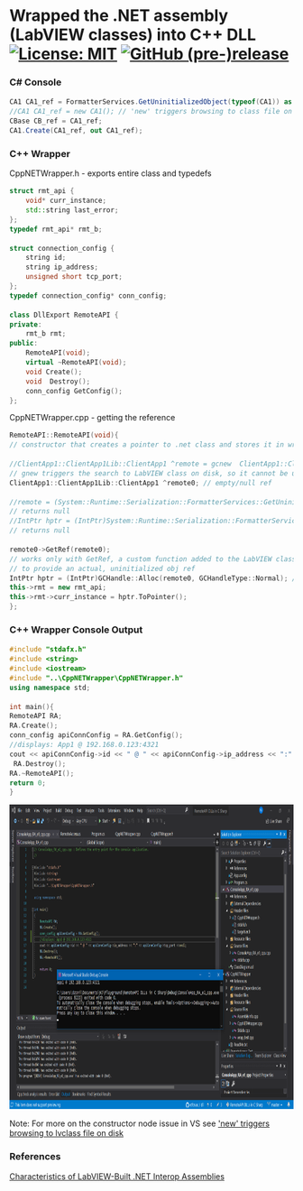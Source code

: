 # Wrapped the .NET assembly (LabVIEW classes) into C++ DLL [![License: MIT](https://img.shields.io/badge/License-MIT-blue.svg)](https://github.com/etfovac/dll/blob/master/LICENSE.md) [![GitHub (pre-)release](https://img.shields.io/badge/releases--yellow.svg)](https://github.com/etfovac/dll/releases)

### C# Console  
``` cs
CA1 CA1_ref = FormatterServices.GetUninitializedObject(typeof(CA1)) as CA1;
//CA1 CA1_ref = new CA1(); // 'new' triggers browsing to class file on disk
CBase CB_ref = CA1_ref;
CA1.Create(CA1_ref, out CA1_ref); 
``` 
### C++ Wrapper
CppNETWrapper.h - exports entire class and typedefs  
``` c++
struct rmt_api {
	void* curr_instance;
	std::string last_error;
};
typedef rmt_api* rmt_b;

struct connection_config {
	string id;
	string ip_address;
	unsigned short tcp_port;
};
typedef connection_config* conn_config;

class DllExport RemoteAPI {
private:
	rmt_b rmt;
public:
	RemoteAPI(void);
	virtual ~RemoteAPI(void);
	void Create();
	void  Destroy();
	conn_config GetConfig();
};
```  
CppNETWrapper.cpp - getting the reference
``` c++
RemoteAPI::RemoteAPI(void){	 
// constructor that creates a pointer to .net class and stores it in wrapper class

//ClientApp1::ClientApp1Lib::ClientApp1 ^remote = gcnew  ClientApp1::ClientApp1Lib::ClientApp1();  
// gnew triggers the search to LabVIEW class on disk, so it cannot be used
ClientApp1::ClientApp1Lib::ClientApp1 ^remote0; // empty/null ref  

//remote = (System::Runtime::Serialization::FormatterServices::GetUninitializedObject(remote0->GetType())); 	
// returns null  
//IntPtr hptr = (IntPtr)System::Runtime::Serialization::FormatterServices::GetUninitializedObject(remote->GetType()); 	
// returns null  
  
remote0->GetRef(remote0); 
// works only with GetRef, a custom function added to the LabVIEW class and exported to assembly  
// to provide an actual, uninitialized obj ref  
IntPtr hptr = (IntPtr)GCHandle::Alloc(remote0, GCHandleType::Normal); // class obj to handle, handle to pointer.
this->rmt = new rmt_api;
this->rmt->curr_instance = hptr.ToPointer();
};  
```
### C++ Wrapper Console Output
```c++
#include "stdafx.h"
#include <string>
#include <iostream>
#include "..\CppNETWrapper\CppNETWrapper.h"
using namespace std;

int main(){
RemoteAPI RA;
RA.Create();
conn_config apiConnConfig = RA.GetConfig(); 
//displays: App1 @ 192.168.0.123:4321
cout << apiConnConfig->id << " @ " << apiConnConfig->ip_address << ":" << apiConnConfig->tcp_port <<endl;
 RA.Destroy();
RA.~RemoteAPI();
return 0;
}
```
<img src="./graphics/CppNETWrapperDLL_ConsoleOutput.png" alt="CppNETWrapperDLL_ConsoleOutput" width="915" height="540">  

Note: For more on the constructor node issue in VS see <a href="https://github.com/etfovac/dll/issues/2#issue-673036198">'new' triggers browsing to lvclass file on disk</a>

### References  
<a href=https://zone.ni.com/reference/en-XX/help/371361M-01/lvhowto/charac_net_interop/>Characteristics of LabVIEW-Built .NET Interop Assemblies</a>
